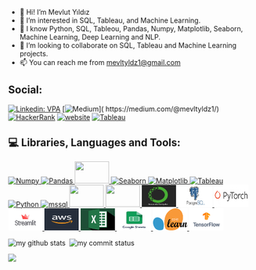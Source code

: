 - 👋 Hi! I’m Mevlut Yıldız
- 👀 I’m interested in SQL, Tableau, and Machine Learning.
- 🌱 I know Python, SQL, Tableou, Pandas, Numpy, Matplotlib, Seaborn, Machine Learning, Deep Learning and NLP.
- 💞️ I’m looking to collaborate on SQL, Tableau and Machine Learning projects.
- 📫 You can reach me from mevltyldz1@gmail.com

## Social:
[![Linkedin: VPA](https://img.shields.io/badge/linkedin-%230077B5.svg?&style=for-the-badge&logo=linkedin&logoColor=white)]( https://www.linkedin.com/in/mevl%C3%BCt-yildiz/)
[![Medium]([https://img.shields.io/badge/linkedin-%230077B5.svg?&style=for-the-badge&logo=linkedin&logoColor=white](https://www.google.com/search?q=medium&tbm=isch&ved=2ahUKEwij047ikrH8AhWklv0HHaF2AB4Q2-cCegQIABAA&oq=medium&gs_lcp=CgNpbWcQAzIFCAAQgAQyBQgAEIAEMgUIABCABDIFCAAQgAQyBQgAEIAEMgUIABCABDIFCAAQgAQyBQgAEIAEMgUIABCABDIFCAAQgAQ6BAgjECc6BwgAEIAEEBM6CAgAEIAEELEDOggIABCxAxCDAToLCAAQgAQQsQMQgwFQiw9Y9yNgiipoAHAAeACAAacBiAH1B5IBAzAuN5gBAKABAaoBC2d3cy13aXotaW1nwAEB&sclient=img&ei=oiK3Y6P6PKSt9u8Poe2B8AE&bih=637&biw=1326&client=opera&hs=soZ#imgrc=D91NVOaG0Bl1FM))]( https://medium.com/@mevltyldz1/)
[<img alt="HackerRank" src="https://img.shields.io/badge/-Hackerrank-2EC866?style=for-the-badge&logo=HackerRank&logoColor=white"/>](https://www.hackerrank.com/dashboard)
[![website](https://img.shields.io/badge/gmail-f1f2f6.svg?&style=for-the-badge&logo=gmail&logoColor=black)](mailto:mevltyldz1@gmail.com)
<a href="https://public.tableau.com/app/profile/mevl.t1206#!/?newProfile=&activeTab=0" target="_blank"> <img src="https://encrypted-tbn0.gstatic.com/images?q=tbn:ANd9GcRsN6dl3pac19-gCdLN0p68lZN9er1LNG2tj4mJAr_A2ZtvXP3mmnj1WxKKP2TxIAMELQ&usqp=CAU" alt="Tableau" height="40"/> </a>

## :computer: Libraries, Languages and Tools:


<a href="#" target="_blank"> <img src="https://numpy.org/doc/stable/_static/numpylogo.svg" alt="Numpy" width="70" height="45"/> </a>
<a href="#" target="_blank"> <img src="https://upload.wikimedia.org/wikipedia/commons/thumb/e/ed/Pandas_logo.svg/2560px-Pandas_logo.svg.png" alt="Pandas" width="70" height="45"/> </a>
<a href="#" target="_blank"> <img src="https://bids.berkeley.edu/sites/default/files/styles/250x140/public/projects/scipy_logo_450x254.png?itok=iYqgsiQs" width="70" height="45"/> </a>
<a href="#" target="_blank"> <img src="https://seaborn.pydata.org/_static/logo-wide-lightbg.svg" alt="Seaborn" width="70" height="45"/> </a>
<a href="#" target="_blank"> <img src="https://matplotlib.org/stable/_static/logo2_compressed.svg" alt="Matplotlib" width="70" height="45"/> </a>
<a href="#" target="_blank"> <img src="https://static.wixstatic.com/media/e16c6a_3ad31c0baa1d45e88d15b1f9ed24b576~mv2.png/v1/fit/w_400%2Ch_232%2Cal_c/file.png" alt="Tableau" width="70" height="45"/> </a>
<a href="#" target="_blank"> <img src="https://vistapointe.net/images/python-wallpaper-3.jpg" alt="Python" width="70" height="45"/> </a>
<a href="https://www.microsoft.com/en-us/sql-server" target="_blank"> <img src="https://www.svgrepo.com/show/303229/microsoft-sql-server-logo.svg" alt="mssql"  width="70" height="45"/>
<a href="#" target="_blank"> <img src="https://aptgadget.com/wp-content/uploads/2018/10/jira-alternatives-1024x501.png" width="70" height="45"/> </a>
<a href="#" target="_blank"> <img src="https://upload.wikimedia.org/wikipedia/commons/thumb/b/b9/Slack_Technologies_Logo.svg/1280px-Slack_Technologies_Logo.svg.png" width="70" height="45"/> </a>
<a href="#" target="_blank"> <img src="https://github.com/MevlutYildiz77/MevlutYildiz77/blob/main/Pictures/Anaconda.png" alt="Anaconda" width="70" height="45"/> </a>
<a href="#" target="_blank"> <img src="https://github.com/MevlutYildiz77/MevlutYildiz77/blob/main/Pictures/PostgreSQL.png" alt="Anaconda" width="70" height="45"/> </a>
<a href="#" target="_blank"> <img src="https://github.com/MevlutYildiz77/MevlutYildiz77/blob/main/Pictures/PyTorch.png" alt="Anaconda" width="70" height="45"/> </a>
<a href="#" target="_blank"> <img src="https://github.com/MevlutYildiz77/MevlutYildiz77/blob/main/Pictures/Streamlit_Logo_.jpg" alt="Anaconda" width="70" height="45"/> </a>
<a href="#" target="_blank"> <img src="https://github.com/MevlutYildiz77/MevlutYildiz77/blob/main/Pictures/aws.jpg" alt="Anaconda" width="70" height="45"/> </a>
<a href="#" target="_blank"> <img src="https://github.com/MevlutYildiz77/MevlutYildiz77/blob/main/Pictures/excel.jfif" alt="Anaconda" width="70" height="45"/> </a>
<a href="#" target="_blank"> <img src="https://github.com/MevlutYildiz77/MevlutYildiz77/blob/main/Pictures/googlesheet.png" alt="Anaconda" width="70" height="45"/> </a>
<a href="#" target="_blank"> <img src="https://github.com/MevlutYildiz77/MevlutYildiz77/blob/main/Pictures/sklearn.png" alt="Anaconda" width="70" height="45"/> </a>
<a href="#" target="_blank"> <img src="https://github.com/MevlutYildiz77/MevlutYildiz77/blob/main/Pictures/tensorflow.png" alt="Anaconda" width="70" height="45"/> </a>

 <p align="left">
<img src="https://github-readme-stats.vercel.app/api?username=MevlutYildiz77&theme=dark" alt="my github stats" width="42%"/>&nbsp;
<img src="https://github-readme-streak-stats.herokuapp.com/?user=MevlutYildiz77&theme=dark" alt="my commit status" width="42%" /> </p>

 ![](https://komarev.com/ghpvc/?username=your-github-MevlutYildiz77&color=orange)



